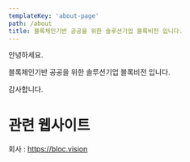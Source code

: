 ```yaml
---
templateKey: 'about-page'
path: /about
title: 블록체인기반 공공을 위한 솔루션기업 블록비전 입니다.
---
```


안녕하세요.

블록체인기반 공공을 위한 솔루션기업 블록비전 입니다.

감사합니다. 

# 관련 웹사이트

회사 : <https://bloc.vision>
